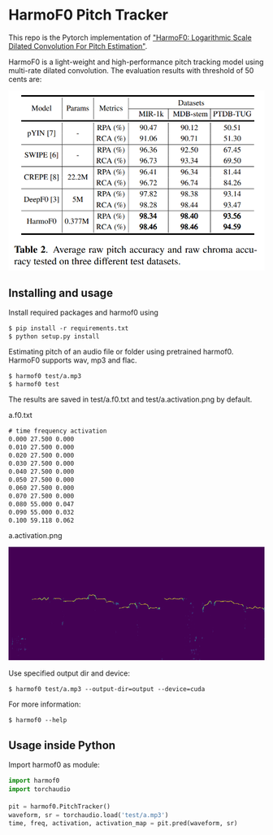 # HarmoF0 Pitch Tracker

This repo is the Pytorch implementation of ["HarmoF0: Logarithmic Scale Dilated Convolution For Pitch Estimation"](https://arxiv.org/abs/2205.01019). 

HarmoF0 is a light-weight and high-performance pitch tracking model using multi-rate dilated convolution. The evaluation results with threshold of 50 cents are:
  
![](img/table2.png)

## Installing and usage

Install required packages and harmof0 using

```
$ pip install -r requirements.txt
$ python setup.py install
```

Estimating pitch of an audio file or folder using pretrained harmof0. HarmoF0 supports wav, mp3 and flac.

```
$ harmof0 test/a.mp3 
$ harmof0 test
```

The results are saved in test/a.f0.txt and test/a.activation.png by default.





a.f0.txt
```
# time frequency activation
0.000 27.500 0.000
0.010 27.500 0.000
0.020 27.500 0.000
0.030 27.500 0.000
0.040 27.500 0.000
0.050 27.500 0.000
0.060 27.500 0.000
0.070 27.500 0.000
0.080 55.000 0.047
0.090 55.000 0.032
0.100 59.118 0.062
```

a.activation.png

![](img/a.activation.png)


Use specified output dir and device:

```
$ harmof0 test/a.mp3 --output-dir=output --device=cuda
```

For more information:

```
$ harmof0 --help
```

## Usage inside Python

Import harmof0 as module:

```python
import harmof0
import torchaudio

pit = harmof0.PitchTracker()
waveform, sr = torchaudio.load('test/a.mp3')
time, freq, activation, activation_map = pit.pred(waveform, sr)

```








